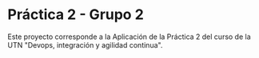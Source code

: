 # Práctica 2 - Grupo 2

Este proyecto corresponde a la Aplicación de la Práctica 2 del curso de la UTN "Devops, integración y agilidad continua".